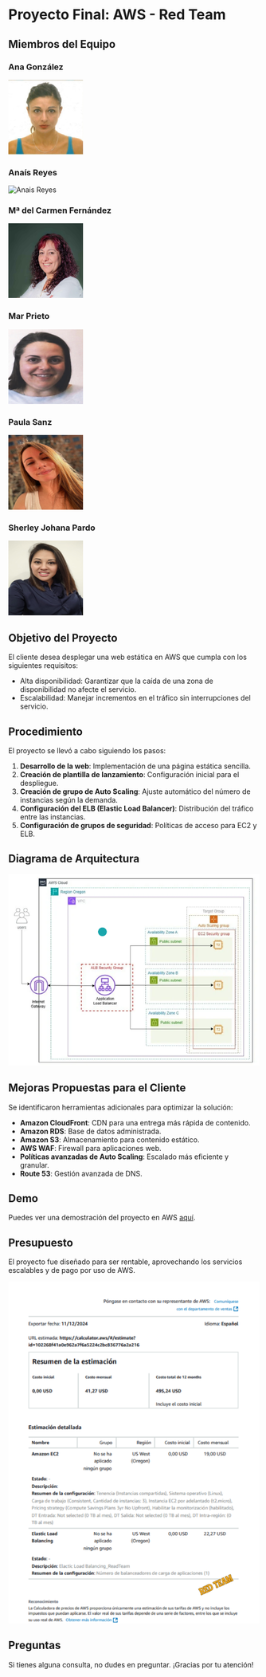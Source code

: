 # Proyecto Final: AWS - Red Team

## Miembros del Equipo

### Ana González
<img src="IntegrantesProyecto/AnaGonzalezBueno.jpg" alt="Ana Gonzalez" width="150" height="150">

### Anaís Reyes
<img src="IntegrantesProyecto/AnaisReyes.jpg" alt="Anais Reyes" width="150" height="150">

### Mª del Carmen Fernández
<img src="IntegrantesProyecto/MariaDelCarmenFernadez.jpg" alt="Maria Del Carmen" width="150" height="150">

### Mar Prieto
<img src="IntegrantesProyecto/MarPrietp.png" alt="Mar Prieto" width="150" height="150">

### Paula Sanz
<img src="IntegrantesProyecto/PaulaSanz.jpg" alt="Paula Sanz" width="150" height="150">

### Sherley Johana Pardo
<img src="IntegrantesProyecto/SherleyJohanaPardo.jpg" alt="Sherley Johana Pardo" width="150" height="150">

## Objetivo del Proyecto
El cliente desea desplegar una web estática en AWS que cumpla con los siguientes requisitos:
- Alta disponibilidad: Garantizar que la caída de una zona de disponibilidad no afecte el servicio.
- Escalabilidad: Manejar incrementos en el tráfico sin interrupciones del servicio.

## Procedimiento
El proyecto se llevó a cabo siguiendo los pasos:

1. **Desarrollo de la web**: Implementación de una página estática sencilla.
2. **Creación de plantilla de lanzamiento**: Configuración inicial para el despliegue.
3. **Creación de grupo de Auto Scaling**: Ajuste automático del número de instancias según la demanda.
4. **Configuración del ELB (Elastic Load Balancer)**: Distribución del tráfico entre las instancias.
5. **Configuración de grupos de seguridad**: Políticas de acceso para EC2 y ELB.

## Diagrama de Arquitectura
![Diagrama de Arquitectura](architecture-diagram.png)

## Mejoras Propuestas para el Cliente
Se identificaron herramientas adicionales para optimizar la solución:
- **Amazon CloudFront**: CDN para una entrega más rápida de contenido.
- **Amazon RDS**: Base de datos administrada.
- **Amazon S3**: Almacenamiento para contenido estático.
- **AWS WAF**: Firewall para aplicaciones web.
- **Políticas avanzadas de Auto Scaling**: Escalado más eficiente y granular.
- **Route 53**: Gestión avanzada de DNS.

## Demo
Puedes ver una demostración del proyecto en AWS [aquí](https://youtu.be/vYToZIg20BM).

## Presupuesto
El proyecto fue diseñado para ser rentable, aprovechando los servicios escalables y de pago por uso de AWS.

![Presupuesto Arquitectura](PresupuestoAquitectura.png)

## Preguntas
Si tienes alguna consulta, no dudes en preguntar. ¡Gracias por tu atención!
